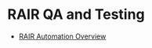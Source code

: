 # RAIR QA and Testing

- [RAIR Automation Overview](https://2cu.atlassian.net/wiki/spaces/CCU/pages/1589018625/RAIR+Automation+Overview)